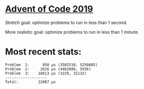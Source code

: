 # [Advent of Code 2019](https://adventofcode.com/2019)

Stretch goal: optimize problems to run in less than 1 second.

More realistic goal: optimize problems to run in less than 1 minute.

# Most recent stats:

```
Problem  1:      858 μs (3502510, 5250885)
Problem  2:     2616 μs (4462686, 5936)
Problem  3:    18613 μs (3229, 32132)
-------------------
Total:         22087 μs
```

